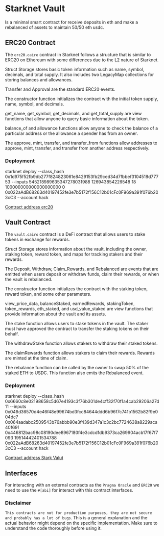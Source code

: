 # Starknet Vault

Is a minimal smart contract for receive deposits in eth and make a rebalanced of assets to maintain 50/50 eth usdc.

## ERC20 Contract

The `erc20.cairo` contract in Starknet follows a structure that is similar to ERC20 on Ethereum with some differences due to the L2 nature of Starknet.

Struct Storage stores basic token information such as name, symbol, decimals, and total supply. It also includes two LegacyMap collections for storing balances and allowances.

Transfer and Approval are the standard ERC20 events.

The constructor function initializes the contract with the initial token supply, name, symbol, and decimals.

get_name, get_symbol, get_decimals, and get_total_supply are view functions that allow anyone to query basic information about the token.

balance_of and allowance functions allow anyone to check the balance of a particular address or the allowance a spender has from an owner.

The approve, mint, transfer, and transfer_from functions allow addresses to approve, mint, transfer, and transfer from another address respectively.

### Deployment

starknet deploy --class_hash 0x1d975f52fb9db277f824823061e8429153fb29ced34d7fbbef3104518d77753 --inputs 545218989635347278031988 126943854226548 18 100000000000000000000 0 0x022aAdB68263d40197452fe3e7b5172f156C12b01cFc0F969a391f076b203cC3 --account hack

[Contract address erc20](https://testnet.starkscan.co/contract/0x064aadabc2509543b76abbb90e3f439d347a1c3c2bc7724638a8229aca40f691#read-write-contract)

## Vault Contract

The `vault.cairo` contract is a DeFi contract that allows users to stake tokens in exchange for rewards.

Struct Storage stores information about the vault, including the owner, staking token, reward token, and maps for tracking stakers and their rewards.

The Deposit, Withdraw, Claim_Rewards, and Rebalanced are events that are emitted when users deposit or withdraw funds, claim their rewards, or when the vault is rebalanced.

The constructor function initializes the contract with the staking token, reward token, and some other parameters.

view_price_data, balanceStaked, earnedRewards, stakingToken, token_rewards, eth_staked, and usd_value_staked are view functions that provide information about the vault and its assets.

The stake function allows users to stake tokens in the vault. The staker must have approved the contract to transfer the staking tokens on their behalf.

The withdrawStake function allows stakers to withdraw their staked tokens.

The claimRewards function allows stakers to claim their rewards. Rewards are minted at the time of claim.

The rebalance function can be called by the owner to swap 50% of the staked ETH to USDC. This function also emits the Rebalanced event.

### Deployment

starknet deploy --class_hash 0x6660c8e02198658c5d67e4193c3f76b301de4cff32f70f1a4cab29206a27d11 --inputs 0x049d36570d4e46f48e99674bd3fcc84644ddd6b96f7c741b1562b82f9e004dc7 0x064aadabc2509543b76abbb90e3f439d347a1c3c2bc7724638a8229aca40f691 0x446812bac98c08190dee8967180f4e3cdcd1db9373ca269904acb17f67f7093 19514442401534788 0x022aAdB68263d40197452fe3e7b5172f156C12b01cFc0F969a391f076b203cC3 --account hack

[Contract address Stark Valut](0x07ec2e7f4cea55320d16587c9e53e5be641eb4a150e9b0c477c6aa56be6f1217)

## Interfaces

For interacting with an external contracts as the `Pragma Oracle` and `ERC20` we  need to use the `#[abi]` for interact with this contract interfaces.

### Disclaimer

``This contracts are not for production purposes, they are not secure and probably has a lot of bugs``.
This is a general explanation and the actual behavior might depend on the specific implementation. Make sure to understand the code thoroughly before using it.
